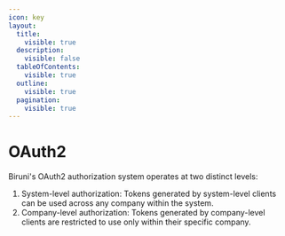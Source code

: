 ```yaml
---
icon: key
layout:
  title:
    visible: true
  description:
    visible: false
  tableOfContents:
    visible: true
  outline:
    visible: true
  pagination:
    visible: true
---
```


# OAuth2

Biruni's OAuth2 authorization system operates at two distinct levels:

1. System-level authorization: Tokens generated by system-level clients can be used across any company within the system.
2. Company-level authorization: Tokens generated by company-level clients are restricted to use only within their specific company.
